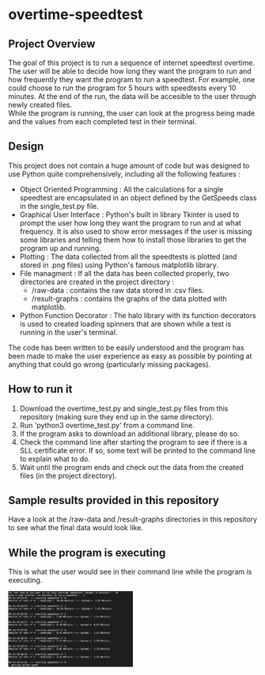 # overtime-speedtest

## Project Overview 
The goal of this project is to run a sequence of internet speedtest overtime. The user will be able to decide how long they want the program to run and how frequently they want the program to run a speedtest. For example, one could choose to run the program for 5 hours with speedtests every 10 minutes. At the end of the run, the data will be accesible to the user through newly created files.  
While the program is running, the user can look at the progress being made and the values from each completed test in their terminal. 

## Design
This project does not contain a huge amount of code but was designed to use Python quite comprehensively, including all the following features :
- Object Oriented Programming : All the calculations for a single speedtest are encapsulated in an object defined by the GetSpeeds class in the single_test.py file.
- Graphical User Interface : Python's built in library Tkinter is used to prompt the user how long they want the program to run and at what frequency. It is also used to show error messages if the user is missing some libraries and telling them how to install those libraries to get the program up and running. 
- Plotting : The data collected from all the speedtests is plotted (and stored in .png files) using Python's famous matplotlib library.
- File managment : If all the data has been collected properly, two directories are created in the project directory : 
    - /raw-data : contains the raw data stored in .csv files. 
    - /result-graphs : contains the graphs of the data plotted with matplotlib.
- Python Function Decorator : The halo library with its function decorators is used to created loading spinners that are shown while a test is running in the user's terminal.

The code has been written to be easily understood and the program has been made to make the user experience as easy as possible by pointing at anything that could go wrong (particularly missing packages). 

## How to run it
1. Download the overtime_test.py and single_test.py files from this repository (making sure they end up in the same directory).
2. Run 'python3 overtime_test.py' from a command line.
3. If the program asks to download an additional library, please do so. 
4. Check the command line after starting the program to see if there is a SLL certificate error. If so, some text will be printed to the command line to explain what to do. 
5. Wait until the program ends and check out the data from the created files (in the project directory). 

## Sample results provided in this repository
Have a look at the /raw-data and /result-graphs directories in this repository to see what the final data would look like. 

## While the program is executing

This is what the user would see in their command line while the program is executing. 


<img src="imgs/console.png" height="50%" width="50%">


